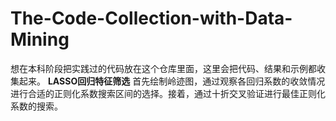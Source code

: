 # The-Code-Collection-with-Data-Mining
想在本科阶段把实践过的代码放在这个仓库里面，这里会把代码、结果和示例都收集起来。
**LASSO回归特征筛选**
  首先绘制岭迹图，通过观察各回归系数的收敛情况进行合适的正则化系数搜索区间的选择。接着，通过十折交叉验证进行最佳正则化系数的搜索。
  
